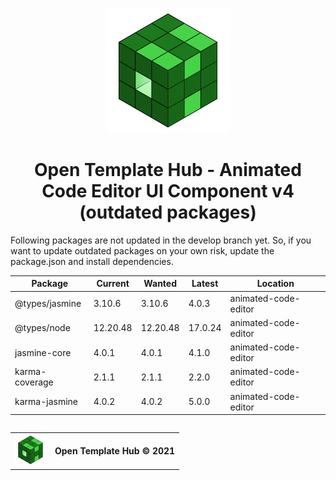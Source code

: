 <p align="center">
  <a href="https://opentemplatehub.com">
    <img src="https://raw.githubusercontent.com/open-template-hub/open-template-hub.github.io/master/assets/logo/brand-logo.png" alt="Logo" width=200>
  </a>
</p>


<h1 align="center">
Open Template Hub - Animated Code Editor UI Component v4
  <br/>
(outdated packages)
</h1>

Following packages are not updated in the develop branch yet. So, if you want to update outdated packages on your own risk, update the package.json and install dependencies.

| Package | Current | Wanted | Latest | Location |
| --- | --- | --- | --- | --- |
| @types/jasmine | 3.10.6 | 3.10.6 | 4.0.3 | animated-code-editor |
| @types/node | 12.20.48 | 12.20.48 | 17.0.24 | animated-code-editor |
| jasmine-core | 4.0.1 | 4.0.1 | 4.1.0 | animated-code-editor |
| karma-coverage | 2.1.1 | 2.1.1 | 2.2.0 | animated-code-editor |
| karma-jasmine | 4.0.2 | 4.0.2 | 5.0.0 | animated-code-editor |

<table align="right"><tr><td><a href="https://opentemplatehub.com"><img src="https://raw.githubusercontent.com/open-template-hub/open-template-hub.github.io/master/assets/logo/brand-logo.png" width="50px" alt="oth"/></a></td><td><b>Open Template Hub © 2021</b></td></tr></table>

